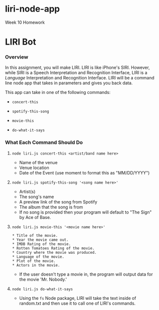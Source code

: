 # liri-node-app
Week 10 Homework

# LIRI Bot

### Overview

In this assignment, you will make LIRI. LIRI is like iPhone's SIRI. However, while SIRI is a Speech Interpretation and Recognition Interface, LIRI is a _Language_ Interpretation and Recognition Interface. LIRI will be a command line node app that takes in parameters and gives you back data.

This app can take in one of the following commands:

   * `concert-this`

   * `spotify-this-song`

   * `movie-this`

   * `do-what-it-says`

### What Each Command Should Do

1. `node liri.js concert-this <artist/band name here>`

     * Name of the venue
     * Venue location
     * Date of the Event (use moment to format this as "MM/DD/YYYY")

2. `node liri.js spotify-this-song '<song name here>'`

     * Artist(s)
     * The song's name
     * A preview link of the song from Spotify
     * The album that the song is from
   * If no song is provided then your program will default to "The Sign" by Ace of Base.

3. `node liri.js movie-this '<movie name here>'`

       * Title of the movie.
       * Year the movie came out.
       * IMDB Rating of the movie.
       * Rotten Tomatoes Rating of the movie.
       * Country where the movie was produced.
       * Language of the movie.
       * Plot of the movie.
       * Actors in the movie.

   * If the user doesn't type a movie in, the program will output data for the movie 'Mr. Nobody.'

4. `node liri.js do-what-it-says`

   * Using the `fs` Node package, LIRI will take the text inside of random.txt and then use it to call one of LIRI's commands.
